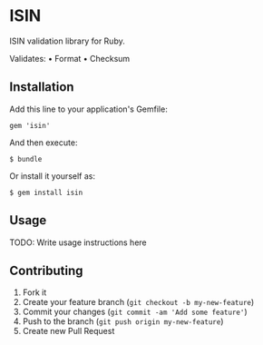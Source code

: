 # ISIN

ISIN validation library for Ruby.

Validates:
• Format
• Checksum

## Installation

Add this line to your application's Gemfile:

    gem 'isin'

And then execute:

    $ bundle

Or install it yourself as:

    $ gem install isin

## Usage

TODO: Write usage instructions here

## Contributing

1. Fork it
2. Create your feature branch (`git checkout -b my-new-feature`)
3. Commit your changes (`git commit -am 'Add some feature'`)
4. Push to the branch (`git push origin my-new-feature`)
5. Create new Pull Request

